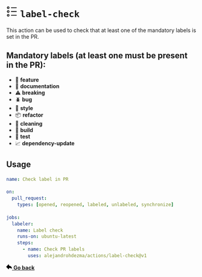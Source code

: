 # <img height=30 src="../.github/icons/label-check.svg"> `label-check`

This action can be used to check that at least one of the mandatory labels is set in the PR.

## Mandatory labels (at least one must be present in the PR):

- :rocket: **feature**
- :blue_book: **documentation**
- :warning: **breaking**
- :beetle: **bug**
- :lipstick: **style**
- :package: **refactor**
- :broom: **cleaning**
- :wrench: **build**
- :test_tube: **test**
- :chart_with_upwards_trend: **dependency-update**

## Usage

```yaml
name: Check label in PR

on:
  pull_request:
    types: [opened, reopened, labeled, unlabeled, synchronize]

jobs:
  labeler:
    name: Label check
    runs-on: ubuntu-latest
    steps:
      - name: Check PR labels
        uses: alejandrohdezma/actions/label-check@v1
```

<a href="../README.md#available-actions"><img height=15 src="../.github/icons/go-back.svg"> <b>Go back</b></a>
